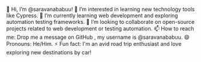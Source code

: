 👋 Hi, I’m @saravanababuu!
👀 I’m interested in learning new technology tools like Cypress.
🌱 I’m currently learning web development and exploring automation testing frameworks.
💞️ I’m looking to collaborate on open-source projects related to web development or testing automation.
📫 How to reach me: Drop me a message on GitHub , my username is @saravanababuu.
😄 Pronouns: He/Him.
⚡ Fun fact: I'm an avid road trip enthusiast and love exploring new destinations by car!

<!---
saravanababuu/saravanababuu is a ✨ special ✨ repository because its `README.md` (this file) appears on your GitHub profile.
You can click the Preview link to take a look at your changes.
--->

